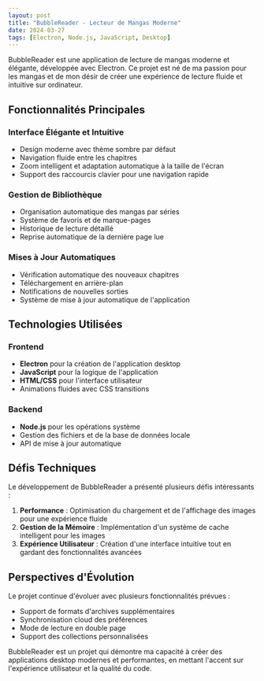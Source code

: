 ```yaml
---
layout: post
title: "BubbleReader - Lecteur de Mangas Moderne"
date: 2024-03-27
tags: [Electron, Node.js, JavaScript, Desktop]
---
```


BubbleReader est une application de lecture de mangas moderne et élégante, développée avec Electron. Ce projet est né de ma passion pour les mangas et de mon désir de créer une expérience de lecture fluide et intuitive sur ordinateur.

## Fonctionnalités Principales

### Interface Élégante et Intuitive
- Design moderne avec thème sombre par défaut
- Navigation fluide entre les chapitres
- Zoom intelligent et adaptation automatique à la taille de l'écran
- Support des raccourcis clavier pour une navigation rapide

### Gestion de Bibliothèque
- Organisation automatique des mangas par séries
- Système de favoris et de marque-pages
- Historique de lecture détaillé
- Reprise automatique de la dernière page lue

### Mises à Jour Automatiques
- Vérification automatique des nouveaux chapitres
- Téléchargement en arrière-plan
- Notifications de nouvelles sorties
- Système de mise à jour automatique de l'application

## Technologies Utilisées

### Frontend
- **Electron** pour la création de l'application desktop
- **JavaScript** pour la logique de l'application
- **HTML/CSS** pour l'interface utilisateur
- Animations fluides avec CSS transitions

### Backend
- **Node.js** pour les opérations système
- Gestion des fichiers et de la base de données locale
- API de mise à jour automatique

## Défis Techniques

Le développement de BubbleReader a présenté plusieurs défis intéressants :

1. **Performance** : Optimisation du chargement et de l'affichage des images pour une expérience fluide
2. **Gestion de la Mémoire** : Implémentation d'un système de cache intelligent pour les images
3. **Expérience Utilisateur** : Création d'une interface intuitive tout en gardant des fonctionnalités avancées

## Perspectives d'Évolution

Le projet continue d'évoluer avec plusieurs fonctionnalités prévues :

- Support de formats d'archives supplémentaires
- Synchronisation cloud des préférences
- Mode de lecture en double page
- Support des collections personnalisées

BubbleReader est un projet qui démontre ma capacité à créer des applications desktop modernes et performantes, en mettant l'accent sur l'expérience utilisateur et la qualité du code. 